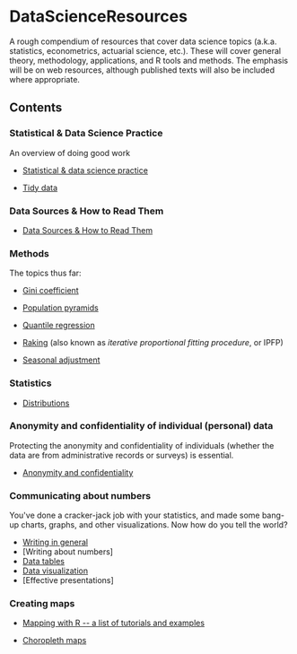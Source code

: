# DataScienceResources

A rough compendium of resources that cover data science topics (a.k.a. statistics, econometrics, actuarial science, etc.). These will cover general theory, methodology, applications, and R tools and methods. The emphasis will be on web resources, although published texts will also be included where appropriate.

## Contents

### Statistical & Data Science Practice

An overview of doing good work

* [Statistical & data science practice](https://github.com/MonkmanMH/DataScienceResources/blob/master/StatisticalPractice.md)

* [Tidy data](https://github.com/MonkmanMH/DataScienceResources/blob/master/TidyData.md)


### Data Sources & How to Read Them

* [Data Sources & How to Read Them](https://github.com/MonkmanMH/DataScienceResources/blob/master/DataSources.md)


### Methods

The topics thus far:

* [Gini coefficient](https://github.com/MonkmanMH/DataScienceResources/blob/master/GiniCoefficient.md)

* [Population pyramids](https://github.com/MonkmanMH/DataScienceResources/blob/master/PopulationPyramids.md)

* [Quantile regression](https://github.com/MonkmanMH/DataScienceResources/blob/master/QuantileRegression.md)

* [Raking](https://github.com/MonkmanMH/DataScienceResources/blob/master/Raking.md) (also known as _iterative proportional fitting procedure_, or IPFP)

* [Seasonal adjustment](https://github.com/MonkmanMH/DataScienceResources/blob/master/SeasonalAdjustment.md)
 

### Statistics

* [Distributions](https://github.com/MonkmanMH/DataScienceResources/blob/master/Distributions.md)

### Anonymity and confidentiality of individual (personal) data

Protecting the anonymity and confidentiality of individuals (whether the data are from administrative records or surveys) is essential. 

* [Anonymity and confidentiality](https://github.com/MonkmanMH/DataScienceResources/blob/master/Anonymity_Confidentiality.md)


### Communicating about numbers

You've done a cracker-jack job with your statistics, and made some bang-up charts, graphs, and other visualizations. Now how do you tell the world? 

* [Writing in general](https://github.com/MonkmanMH/DataScienceResources/blob/master/Writing.md)
* [Writing about numbers]
* [Data tables](https://github.com/MonkmanMH/DataScienceResources/blob/master/Data_Tables.md)
* [Data visualization](https://github.com/MonkmanMH/DataScienceResources/blob/master/Data_Visualization.md)
* [Effective presentations]

### Creating maps

* [Mapping with R -- a list of tutorials and examples](http://spatial.ly/r/)

* [Choropleth maps](https://github.com/MonkmanMH/DataScienceResources/blob/master/ChoroplethMaps.md)


